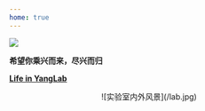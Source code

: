 ```yaml
---
home: true
---
```



![ ](/labfun.jpg)



**希望你乘兴而来，尽兴而归**

**[Life in YangLab](https://kwqw2do10m.feishu.cn/docx/GgfCdEzZyojtecxtCEkcMISvnGg)**

<div align='center'>![实验室内外风景](/lab.jpg)</div>

<br>
<br>
